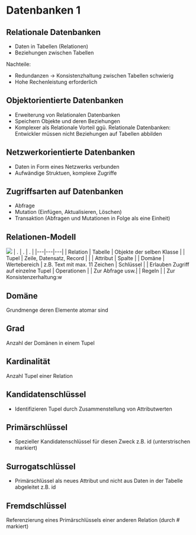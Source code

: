 # Datenbanken 1


## Relationale Datenbanken
- Daten in Tabellen (Relationen)
- Beziehungen zwischen Tabellen

Nachteile: 
- Redundanzen -> Konsistenzhaltung zwischen Tabellen schwierig
- Hohe Rechenleistung erforderlich


## Objektorientierte Datenbanken
- Erweiterung von Relationalen Datenbanken
- Speichern Objekte und deren Beziehungen
- Komplexer als Relationale
Vorteil ggü. Relationale Datenbanken: 
Entwickler müssen nicht Beziehungen auf Tabellen abbilden 

## Netzwerkorientierte Datenbanken
- Daten in Form eines Netzwerks verbunden
- Aufwändige Struktuen, komplexe Zugriffe


## Zugriffsarten auf Datenbanken
- Abfrage
- Mutation (Einfügen, Aktualisieren, Löschen)
- Transaktion (Abfragen und Mutationen in Folge als eine Einheit)

## Relationen-Modell
![](2022-10-13-14-38-43.png)
| . | . | . |
|---|---|---|
| Relation | Tabelle | Objekte der selben Klasse |
| Tupel | Zeile, Datensatz, Record |  |
| Attribut | Spalte |
| Domäne | Wertebereich | z.B. Text mit max. 11 Zeichen
| Schlüssel |  | Erlauben Zugriff auf einzelne Tupel 
| Operationen |  | Zur Abfrage usw.|
| Regeln | | Zur Konsistenzerhaltung:w

## Domäne
Grundmenge deren Elemente atomar sind

## Grad
Anzahl der Domänen in einem Tupel

## Kardinalität
Anzahl Tupel einer Relation

## Kandidatenschlüssel
- Identifizieren Tupel durch Zusammenstellung von Attributwerten

## Primärschlüssel
- Spezieller Kandidatenschlüssel für diesen Zweck z.B. id (unterstrischen markiert)

## Surrogatschlüssel
- Primärschlüssel als neues Attribut und nicht aus Daten in der Tabelle abgeleitet z.B. id 

## Fremdschlüssel
Referenzierung eines Primärschlüssels einer anderen Relation (durch # markiert)